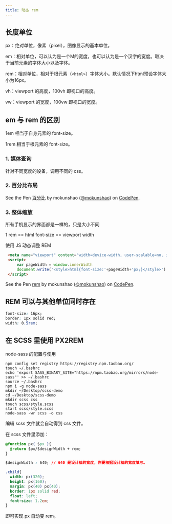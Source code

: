 ```yaml
---
title: 动态 rem
---
```


## 长度单位

px：绝对单位，像素（pixel），图像显示的基本单位。

em：相对单位，可以认为是一个M的宽度，也可以认为是一个汉字的宽度。取决于当前元素的字体大小以及字体。

rem：相对单位，相对于根元素（`<html>`）字体大小。默认情况下html预设字体大小为16px。

vh：viewport 的高度，100vh 即视口的高度。

vw：viewport 的宽度，100vw 即视口的宽度。

## em 与 rem 的区别

1em 相当于自身元素的 font-size。

1rem 相当于根元素的 font-size。

### 1. 媒体查询

针对不同宽度的设备，调用不同的 css。

### 2. 百分比布局

<p data-height="265" data-theme-id="0" data-slug-hash="ZMZEpm" data-default-tab="css,result" data-user="mokunshao" data-pen-title="百分比" class="codepen">See the Pen <a href="https://codepen.io/mokunshao/pen/ZMZEpm/">百分比</a> by mokunshao (<a href="https://codepen.io/mokunshao">@mokunshao</a>) on <a href="https://codepen.io">CodePen</a>.</p>
<script async src="https://static.codepen.io/assets/embed/ei.js"></script>

### 3. 整体缩放

所有手机显示的界面都是一样的，只是大小不同

1 rem == html font-size == viewport width

使用 JS 动态调整 REM

```html
 <meta name="viewport" content="width=device-width, user-scalable=no, initial-scale=1.0, maximum-scale=1.0, minimum-scale=1.0">
 <script>
     var pageWidth = window.innerWidth
     document.write('<style>html{font-size:'+pageWidth+'px;}</style>')
 </script>
```

<p data-height="265" data-theme-id="0" data-slug-hash="oPOvOK" data-default-tab="html,result" data-user="mokunshao" data-pen-title="rem" class="codepen">See the Pen <a href="https://codepen.io/mokunshao/pen/oPOvOK/">rem</a> by mokunshao (<a href="https://codepen.io/mokunshao">@mokunshao</a>) on <a href="https://codepen.io">CodePen</a>.</p>
<script async src="https://static.codepen.io/assets/embed/ei.js"></script>

## REM 可以与其他单位同时存在

```css
font-size: 16px;
border: 1px solid red;
width: 0.5rem;
```

## 在 SCSS 里使用 PX2REM

node-sass 的配置与使用

```
npm config set registry https://registry.npm.taobao.org/
touch ~/.bashrc
echo 'export SASS_BINARY_SITE="https://npm.taobao.org/mirrors/node-sass"' >> ~/.bashrc
source ~/.bashrc
npm i -g node-sass
mkdir ~/Desktop/scss-demo
cd ~/Desktop/scss-demo
mkdir scss css
touch scss/style.scss
start scss/style.scss
node-sass -wr scss -o css
```

编辑 scss 文件就会自动得到 css 文件。

在 scss 文件里添加：

```css
@function px( $px ){
  @return $px/$designWidth + rem;
}

$designWidth : 640; // 640 是设计稿的宽度，你要根据设计稿的宽度填写。

.child{
  width: px(320);
  height: px(160);
  margin: px(40) px(40);
  border: 1px solid red;
  float: left;
  font-size: 1.2em;
}
```

即可实现 px 自动变 rem。